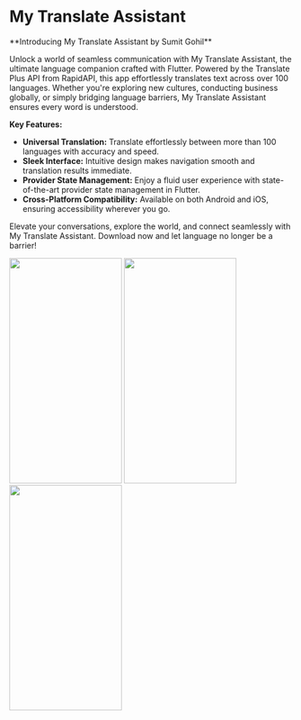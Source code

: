 <h1>My Translate Assistant</h1>
**Introducing My Translate Assistant by Sumit Gohil**

Unlock a world of seamless communication with My Translate Assistant, the ultimate language companion crafted with Flutter. Powered by the Translate Plus API from RapidAPI, this app effortlessly translates text across over 100 languages. Whether you're exploring new cultures, conducting business globally, or simply bridging language barriers, My Translate Assistant ensures every word is understood.

**Key Features:**
- **Universal Translation:** Translate effortlessly between more than 100 languages with accuracy and speed.
- **Sleek Interface:** Intuitive design makes navigation smooth and translation results immediate.
- **Provider State Management:** Enjoy a fluid user experience with state-of-the-art provider state management in Flutter.
- **Cross-Platform Compatibility:** Available on both Android and iOS, ensuring accessibility wherever you go.

Elevate your conversations, explore the world, and connect seamlessly with My Translate Assistant. Download now and let language no longer be a barrier!
<p>
  <img src="https://github.com/sumitFlutter/Translate_APP-Using_Post_API/assets/153794386/4cadaa73-ab5f-43bd-9de0-5746286a2dd2"    height="400px"   width="200px"/>

  <img src="https://github.com/sumitFlutter/Translate_APP-Using_Post_API/assets/153794386/ba9eeb1b-51ea-4feb-a308-d3d39ad6a962"    height="400px"   width="200px"/>
<img src="https://github.com/sumitFlutter/Translate_APP-Using_Post_API/assets/153794386/84c75c09-c0b5-4a7f-a28b-a3d8035db60b"    height="400px"   width="200px"/>

</p>
